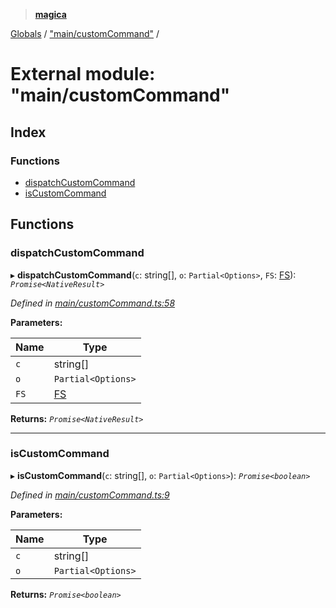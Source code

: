 > **[magica](../README.md)**

[Globals](../README.md) / ["main/customCommand"](_main_customcommand_.md) /

# External module: "main/customCommand"

## Index

### Functions

* [dispatchCustomCommand](_main_customcommand_.md#dispatchcustomcommand)
* [isCustomCommand](_main_customcommand_.md#iscustomcommand)

## Functions

###  dispatchCustomCommand

▸ **dispatchCustomCommand**(`c`: string[], `o`: `Partial<Options>`, `FS`: [FS](../interfaces/_file_emscriptenfs_.fs.md)): *`Promise<NativeResult>`*

*Defined in [main/customCommand.ts:58](https://github.com/cancerberoSgx/magica/blob/48e3aa5/src/main/customCommand.ts#L58)*

**Parameters:**

Name | Type |
------ | ------ |
`c` | string[] |
`o` | `Partial<Options>` |
`FS` | [FS](../interfaces/_file_emscriptenfs_.fs.md) |

**Returns:** *`Promise<NativeResult>`*

___

###  isCustomCommand

▸ **isCustomCommand**(`c`: string[], `o`: `Partial<Options>`): *`Promise<boolean>`*

*Defined in [main/customCommand.ts:9](https://github.com/cancerberoSgx/magica/blob/48e3aa5/src/main/customCommand.ts#L9)*

**Parameters:**

Name | Type |
------ | ------ |
`c` | string[] |
`o` | `Partial<Options>` |

**Returns:** *`Promise<boolean>`*